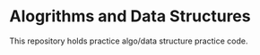 # Alogrithms and Data Structures

This repository holds practice algo/data structure practice code.
